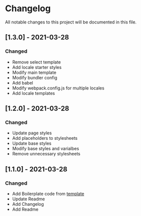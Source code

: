 # Changelog
All notable changes to this project will be documented in this file.

## [1.3.0] - 2021-03-28
### Changed
- Remove select template
- Add locale starter styles
- Modify main template
- Modify bundler config
- Add babel
- Modify webpack.config.js for multiple locales
- Add locale templates

## [1.2.0] - 2021-03-28
### Changed
- Update page styles
- Add placeholders to stylesheets
- Update base styles
- Modify base styles and varialbes
- Remove unnecessary stylesheets

## [1.1.0] - 2021-03-28
### Changed
- Add Boilerplate code from [template](https://github.com/markonikoas/starter)
- Update Readme
- Add Changelog
- Add Readme
